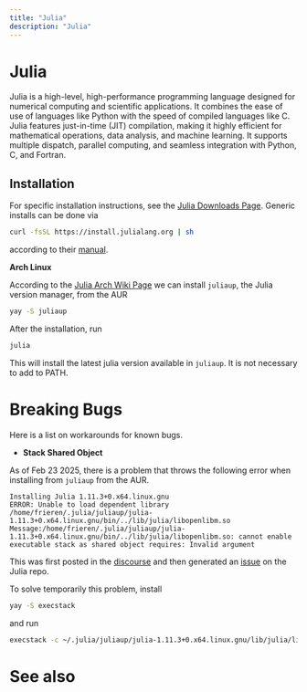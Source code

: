 ```yaml
---
title: "Julia"
description: "Julia"
---
```


# Julia

Julia is a high-level, high-performance programming language designed for numerical computing and scientific applications. It combines the ease of use of languages like Python with the speed of compiled languages like C. Julia features just-in-time (JIT) compilation, making it highly efficient for mathematical operations, data analysis, and machine learning. It supports multiple dispatch, parallel computing, and seamless integration with Python, C, and Fortran.

## Installation

For specific installation instructions, see the [Julia Downloads Page](https://julialang.org/downloads/). Generic installs can be done via
```bash
curl -fsSL https://install.julialang.org | sh
```
according to their [manual](https://docs.julialang.org/en/v1/manual/installation/).

**Arch Linux**

According to the [Julia Arch Wiki Page](https://wiki.archlinux.org/title/Julia) we can install `juliaup`, the Julia version manager, from the AUR
```bash
yay -S juliaup
```

After the installation, run
```bash
julia
```
This will install the latest julia version available in `juliaup`. It is not necessary to add to PATH.

# Breaking Bugs

Here is a list on workarounds for known bugs.

- **Stack Shared Object**

As of Feb 23 2025, there is a problem that throws the following error when installing from `juliaup` from the AUR.

```
Installing Julia 1.11.3+0.x64.linux.gnu
ERROR: Unable to load dependent library /home/frieren/.julia/juliaup/julia-1.11.3+0.x64.linux.gnu/bin/../lib/julia/libopenlibm.so
Message:/home/frieren/.julia/juliaup/julia-1.11.3+0.x64.linux.gnu/bin/../lib/julia/libopenlibm.so: cannot enable executable stack as shared object requires: Invalid argument
```

This was first posted in the [discourse](https://discourse.julialang.org/t/error-cannot-enable-executable-stack-when-starting-julia-solved/125655) and then generated an [issue](https://github.com/JuliaLang/julia/issues/57250) on the Julia repo.

To solve temporarily this problem, install
```bash
yay -S execstack
```
and run
```bash
execstack -c ~/.julia/juliaup/julia-1.11.3+0.x64.linux.gnu/lib/julia/libopenlibm.so
```

# See also

